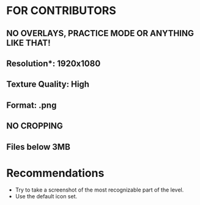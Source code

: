 # FOR CONTRIBUTORS

## NO OVERLAYS, PRACTICE MODE OR ANYTHING LIKE THAT!
## Resolution*: 1920x1080
## Texture Quality: High
## Format: .png
## NO CROPPING
## Files below 3MB
# Recommendations
- Try to take a screenshot of the most recognizable part of the level.
- Use the default icon set.
